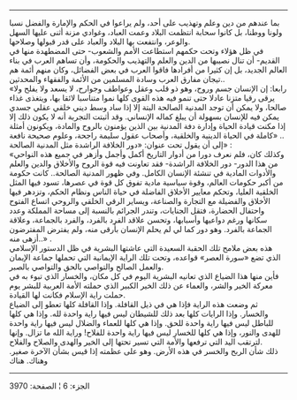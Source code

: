 ------------------------------------------------------------------------

بما عندهم من دين وعلم وتهذيب على أحد، ولم يراعوا في الحكم والإمارة
والفضل نسبا ولونا ووطنا، بل كانوا سحابة انتظمت البلاد وعمت العباد،
وغوادي مزنة أثنى عليها السهل والوعر، وانتفعت بها البلاد والعباد على قدر
قبولها وصلاحها.  
في ظل هؤلاء وتحت حكمهم استطاعت الأمم والشعوب- حتى المضطهدة منها في
القديم- أن تنال نصيبها من الدين والعلم والتهذيب والحكومة، وأن تساهم
العرب في بناء العالم الجديد، بل إن كثيرا من أفرادها فاقوا العرب في بعض
الفضائل، وكان منهم أئمة هم تيجان مفارق العرب وسادة المسلمين من الأئمة
والفقهاء والمحدثين..  
«رابعا: إن الإنسان جسم وروح، وهو ذو قلب وعقل وعواطف وجوارح، لا يسعد ولا
يفلح ولا يرقى رقيا متزنا عادلا حتى تنمو فيه هذه القوى كلها نموا متناسبا
لائقا بها، ويتغذى غذاء صالحا، ولا يمكن أن توجد المدنية الصالحة البتة إلا
إذا ساد وسط ديني خلقي عقلي جسدي يمكن فيه للإنسان بسهولة أن يبلغ كماله
الإنساني. وقد أثبتت التجربة أنه لا يكون ذلك إلا إذا مكنت قيادة الحياة
وإدارة دفة المدنية بين الذين يؤمنون بالروح والمادة، ويكونون أمثلة كاملة
في الحياة الدينية والخلقية، وأصحاب عقول سليمة راجحة، وعلوم صحيحة نافعة»
..  
إلى أن يقول تحت عنوان: «دور الخلافة الراشدة مثل المدنية الصالحة» :  
«وكذلك كان، فلم نعرف دورا من أدوار التاريخ أكمل وأجمل وأزهر في جميع هذه
النواحي من هذا الدور- دور الخلافة الراشدة- فقد تعاونت فيه قوة الروح
والأخلاق والدين والعلم والأدوات المادية في تنشئة الإنسان الكامل. وفي
ظهور المدنية الصالحة.. كانت حكومة من أكبر حكومات العالم، وقوة سياسية
مادية تفوق كل قوة في عصرها، تسود فيها المثل الخلقية العليا، وتحكم معايير
الأخلاق الفاضلة في حياة الناس ونظام الحكم، وتزدهر فيها الأخلاق والفضيلة
مع التجارة والصناعة، ويساير الرقي الخلقي والروحي اتساع الفتوح واحتفال
الحضارة، فتقل الجنايات، وتندر الجرائم بالنسبة إلى مساحة المملكة وعدد
سكانها ورغم دواعيها وأسبابها، وتحسن علاقد الفرد بالفرد، والفرد بالجماعة،
وعلاقة الجماعة بالفرد. وهو دور كما لي لم يحلم الإنسان بأرقى منه، ولم
يفترض المفترضون أزهى منه..» .  
هذه بعض ملامح تلك الحقبة السعيدة التي عاشتها البشرية في ظل الدستور
الإسلامي الذي تضع «سورة العصر» قواعده، وتحت تلك الراية الإيمانية التي
تحملها جماعة الإيمان والعمل الصالح والتواصي بالحق والتواصي بالصبر.  
فأين منها هذا الضياع الذي تعانيه البشرية اليوم في كل مكان، والخسار الذي
تبوء به في معركة الخير والشر، والعماء عن ذلك الخير الكبير الذي حملته
الأمة العربية للبشر يوم حملت راية الإسلام فكانت لها القيادة.  
ثم وضعت هذه الراية فإذا هي في ذيل القافلة. وإذا القافلة كلها تعطو إلى
الضياع والخسار. وإذا الرايات كلها بعد ذلك للشيطان ليس فيها راية واحدة
لله. وإذا هي كلها للباطل ليس فيها راية واحدة للحق. وإذا هي كلها للعماء
والضلال ليس فيها راية واحدة للهدى والنور، وإذا هي كلها للخسار ليس فيها
راية واحدة للفلاح! وراية الله ما تزال. وإنها لترتقب اليد التي ترفعها
والأمة التي تسير تحتها إلى الخير والهدى والصلاح والفلاح.  
ذلك شأن الربح والخسر في هذه الأرض. وهو على عظمته إذا قيس بشأن الآخرة
صغير. وهناك. هناك

------------------------------------------------------------------------

الجزء: 6 ¦ الصفحة: 3970
